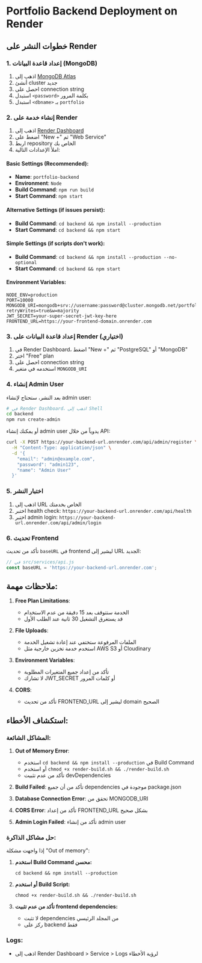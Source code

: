 # Portfolio Backend Deployment on Render

## خطوات النشر على Render

### 1. إعداد قاعدة البيانات (MongoDB)

1. اذهب إلى [MongoDB Atlas](https://www.mongodb.com/atlas)
2. أنشئ cluster جديد
3. احصل على connection string
4. استبدل `<password>` بكلمة المرور
5. استبدل `<dbname>` بـ `portfolio`

### 2. إنشاء خدمة على Render

1. اذهب إلى [Render Dashboard](https://dashboard.render.com)
2. اضغط على "New +" ثم "Web Service"
3. اربط repository الخاص بك
4. املأ الإعدادات التالية:

#### Basic Settings (Recommended):
- **Name**: `portfolio-backend`
- **Environment**: `Node`
- **Build Command**: `npm run build`
- **Start Command**: `npm start`

#### Alternative Settings (if issues persist):
- **Build Command**: `cd backend && npm install --production`
- **Start Command**: `cd backend && npm start`

#### Simple Settings (if scripts don't work):
- **Build Command**: `cd backend && npm install --production --no-optional`
- **Start Command**: `cd backend && npm start`

#### Environment Variables:
```
NODE_ENV=production
PORT=10000
MONGODB_URI=mongodb+srv://username:password@cluster.mongodb.net/portfolio?retryWrites=true&w=majority
JWT_SECRET=your-super-secret-jwt-key-here
FRONTEND_URL=https://your-frontend-domain.onrender.com
```

### 3. إعداد قاعدة البيانات على Render (اختياري)

1. في Render Dashboard، اضغط "New +" ثم "PostgreSQL" أو "MongoDB"
2. اختر "Free" plan
3. احصل على connection string
4. استخدمه في متغير `MONGODB_URI`

### 4. إنشاء Admin User

بعد النشر، ستحتاج لإنشاء admin user:

```bash
# في Render Dashboard، اذهب إلى Shell
cd backend
npm run create-admin
```

أو يمكنك إنشاء admin user يدوياً من خلال API:

```bash
curl -X POST https://your-backend-url.onrender.com/api/admin/register \
  -H "Content-Type: application/json" \
  -d '{
    "email": "admin@example.com",
    "password": "admin123",
    "name": "Admin User"
  }'
```

### 5. اختبار النشر

1. اذهب إلى URL الخاص بخدمتك
2. اختبر health check: `https://your-backend-url.onrender.com/api/health`
3. اختبر admin login: `https://your-backend-url.onrender.com/api/admin/login`

### 6. تحديث Frontend

تأكد من تحديث `baseURL` في frontend ليشير إلى URL الجديد:

```javascript
// في src/services/api.js
const baseURL = 'https://your-backend-url.onrender.com';
```

## ملاحظات مهمة:

1. **Free Plan Limitations**: 
   - الخدمة ستتوقف بعد 15 دقيقة من عدم الاستخدام
   - قد يستغرق التشغيل 30 ثانية عند الطلب الأول

2. **File Uploads**: 
   - الملفات المرفوعة ستختفي عند إعادة تشغيل الخدمة
   - استخدم خدمة تخزين خارجية مثل AWS S3 أو Cloudinary

3. **Environment Variables**:
   - تأكد من إعداد جميع المتغيرات المطلوبة
   - لا تشارك JWT_SECRET أو كلمات المرور

4. **CORS**: 
   - تأكد من تحديث FRONTEND_URL ليشير إلى domain الصحيح

## استكشاف الأخطاء:

### المشاكل الشائعة:

1. **Out of Memory Error**: 
   - استخدم `cd backend && npm install --production` في Build Command
   - أو استخدم `chmod +x render-build.sh && ./render-build.sh`
   - تأكد من عدم تثبيت devDependencies

2. **Build Failed**: تأكد من أن جميع dependencies موجودة في package.json
3. **Database Connection Error**: تحقق من MONGODB_URI
4. **CORS Error**: تأكد من إعداد FRONTEND_URL بشكل صحيح
5. **Admin Login Failed**: تأكد من إنشاء admin user

### حل مشاكل الذاكرة:

إذا واجهت مشكلة "Out of memory":

1. **استخدم Build Command محسن:**
   ```
   cd backend && npm install --production
   ```

2. **أو استخدم Build Script:**
   ```
   chmod +x render-build.sh && ./render-build.sh
   ```

3. **تأكد من عدم تثبيت frontend dependencies:**
   - لا تثبت dependencies من المجلد الرئيسي
   - ركز على backend فقط

### Logs:
- اذهب إلى Render Dashboard > Service > Logs لرؤية الأخطاء
